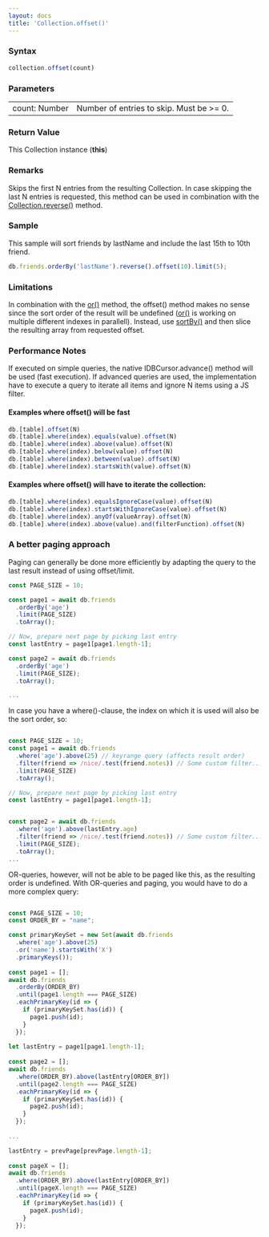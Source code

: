 ```yaml
---
layout: docs
title: 'Collection.offset()'
---
```


### Syntax

```javascript
collection.offset(count)
```

### Parameters

<table>
<tr><td>count: Number</td><td>Number of entries to skip. Must be &gt;= 0.</td></tr>
</table>

### Return Value

This Collection instance (**this**)

### Remarks

Skips the first N entries from the resulting Collection. In case skipping the last N entries is requested, this method can be used in combination with the [Collection.reverse()](/dexie/Collection/Collection.reverse()) method.

### Sample

This sample will sort friends by lastName and include the last 15th to 10th friend.

```javascript
db.friends.orderBy('lastName').reverse().offset(10).limit(5);
```

### Limitations

In combination with the [or()](/dexie/Collection/Collection.or()) method, the offset() method makes no sense since the sort order of the result will be undefined ([or()](/dexie/Collection/Collection.or()) is working on multiple different indexes in parallell). Instead, use [sortBy()](/dexie/Collection/Collection.sortBy()) and then slice the resulting array from requested offset.

### Performance Notes

If executed on simple queries, the native IDBCursor.advance() method will be used (fast execution). If advanced queries are used, the implementation have to execute a query to iterate all items and ignore N items using a JS filter.

#### Examples where offset() will be fast

```javascript
db.[table].offset(N)
db.[table].where(index).equals(value).offset(N)
db.[table].where(index).above(value).offset(N)
db.[table].where(index).below(value).offset(N)
db.[table].where(index).between(value).offset(N)
db.[table].where(index).startsWith(value).offset(N)
```

#### Examples where offset() will have to iterate the collection:

```javascript
db.[table].where(index).equalsIgnoreCase(value).offset(N)
db.[table].where(index).startsWithIgnoreCase(value).offset(N)
db.[table].where(index).anyOf(valueArray).offset(N)
db.[table].where(index).above(value).and(filterFunction).offset(N)
```

### A better paging approach

Paging can generally be done more efficiently by adapting the query to the last result instead of using offset/limit.

```javascript
const PAGE_SIZE = 10;

const page1 = await db.friends
  .orderBy('age')
  .limit(PAGE_SIZE)
  .toArray();

// Now, prepare next page by picking last entry
const lastEntry = page1[page1.length-1];

const page2 = await db.friends
  .orderBy('age')
  .limit(PAGE_SIZE);
  .toArray();

...
```

In case you have a where()-clause, the index on which it is used will also be the sort order, so:

```javascript

const PAGE_SIZE = 10;
const page1 = await db.friends
  .where('age').above(25) // keyrange query (affects result order)
  .filter(friend => /nice/.test(friend.notes)) // Some custom filter...
  .limit(PAGE_SIZE)
  .toArray();

// Now, prepare next page by picking last entry
const lastEntry = page1[page1.length-1];


const page2 = await db.friends
  .where('age').above(lastEntry.age)
  .filter(friend => /nice/.test(friend.notes)) // Some custom filter...
  .limit(PAGE_SIZE);
  .toArray();
...

```

OR-queries, however, will not be able to be paged like this, as the resulting order is undefined. With OR-queries and paging, you would have to do a more complex query:

```javascript

const PAGE_SIZE = 10;
const ORDER_BY = "name";

const primaryKeySet = new Set(await db.friends
  .where('age').above(25)
  .or('name').startsWith('X')
  .primaryKeys());
  
const page1 = [];
await db.friends
  .orderBy(ORDER_BY)
  .until(page1.length === PAGE_SIZE)
  .eachPrimaryKey(id => {
    if (primaryKeySet.has(id)) {
      page1.push(id);
    }
  });
  
let lastEntry = page1[page1.length-1];
  
const page2 = [];
await db.friends
  .where(ORDER_BY).above(lastEntry[ORDER_BY])
  .until(page2.length === PAGE_SIZE)
  .eachPrimaryKey(id => {
    if (primaryKeySet.has(id)) {
      page2.push(id);
    }
  });
  
...

lastEntry = prevPage[prevPage.length-1];
  
const pageX = [];
await db.friends
  .where(ORDER_BY).above(lastEntry[ORDER_BY])
  .until(pageX.length === PAGE_SIZE)
  .eachPrimaryKey(id => {
    if (primaryKeySet.has(id)) {
      pageX.push(id);
    }
  });
    
```
